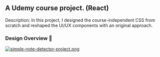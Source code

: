 ## A Udemy course project. (React)
Description: In this project, I designed the course-independent CSS from scratch and reshaped the UI/UX components with an original approach.

### Design Overview 🎨
[![simple-note-detector-project.png](https://i.postimg.cc/d06r0dRJ/simple-note-detector-project.png)](https://postimg.cc/xkkcxXFZ)

